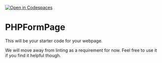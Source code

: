 [![Open in Codespaces](https://classroom.github.com/assets/launch-codespace-f4981d0f882b2a3f0472912d15f9806d57e124e0fc890972558857b51b24a6f9.svg)](https://classroom.github.com/open-in-codespaces?assignment_repo_id=10294394)
# PHPFormPage

This will be your starter code for your webpage.

We will move away from linting as a requirement for now.  Feel free to use it if you find it helpful though.
